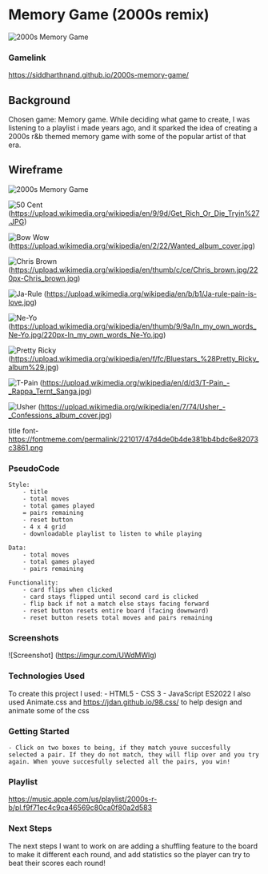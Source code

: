 # Memory Game (2000s remix)
![2000s Memory Game](https://fontmeme.com/permalink/221017/47d4de0b4de381bb4bdc6e82073c3861.png)

### Gamelink 
https://siddharthnand.github.io/2000s-memory-game/
## Background 
Chosen game: Memory game. While deciding what game to create, I was listening to a playlist i made years ago, and it sparked the idea of creating a 2000s r&b themed memory game with some of the popular artist of that era. 

## Wireframe

![2000s Memory Game](img/Wireframe.png)

![50 Cent](img/50%20Cent.jpg) (https://upload.wikimedia.org/wikipedia/en/9/9d/Get_Rich_Or_Die_Tryin%27.JPG)

![Bow Wow](img/Bow%20Wow.jpg) (https://upload.wikimedia.org/wikipedia/en/2/22/Wanted_album_cover.jpg)

![Chris Brown](img/Chris%20Brown.jpg) (https://upload.wikimedia.org/wikipedia/en/thumb/c/ce/Chris_brown.jpg/220px-Chris_brown.jpg)

![Ja-Rule](img/Ja-Rule.jpg) (https://upload.wikimedia.org/wikipedia/en/b/b1/Ja-rule-pain-is-love.jpg)

![Ne-Yo](img/Ne-Yo.jpg) (https://upload.wikimedia.org/wikipedia/en/thumb/9/9a/In_my_own_words_Ne-Yo.jpg/220px-In_my_own_words_Ne-Yo.jpg)

![Pretty Ricky](img/Pretty%20Ricky.jpg) (https://upload.wikimedia.org/wikipedia/en/f/fc/Bluestars_%28Pretty_Ricky_album%29.jpg)

![T-Pain](img/T-Pain.jpg) (https://upload.wikimedia.org/wikipedia/en/d/d3/T-Pain_-_Rappa_Ternt_Sanga.jpg)

![Usher](img/Usher.jpg) (https://upload.wikimedia.org/wikipedia/en/7/74/Usher_-_Confessions_album_cover.jpg)

title font- https://fontmeme.com/permalink/221017/47d4de0b4de381bb4bdc6e82073c3861.png




### PseudoCode

    Style: 
        - title
        - total moves
        - total games played
        = pairs remaining 
        - reset button
        - 4 x 4 grid 
        - downloadable playlist to listen to while playing

    Data:
        - total moves 
        - total games played 
        - pairs remaining
        
    Functionality: 
        - card flips when clicked 
        - card stays flipped until second card is clicked 
        - flip back if not a match else stays facing forward
        - reset button resets entire board (facing downward)
        - reset button resets total moves and pairs remaining 


### Screenshots
![Screenshot] (https://imgur.com/UWdMWlg)

### Technologies Used
To create this project I used:
    - HTML5
    - CSS 3
    - JavaScript ES2022
I also used Animate.css and https://jdan.github.io/98.css/ to help design and animate some of the css

### Getting Started
    - Click on two boxes to being, if they match youve succesfully selected a pair. If they do not match, they will flip over and you try again. When youve succesfully selected all the pairs, you win!

### Playlist
 https://music.apple.com/us/playlist/2000s-r-b/pl.f9f71ec4c9ca46569c80ca0f80a2d583

### Next Steps
The next steps I want to work on are adding a shuffling feature to the board to make it different each round, and add statistics so the player can try to beat their scores each round!

